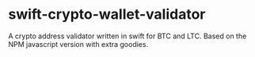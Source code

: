 # swift-crypto-wallet-validator
A crypto address validator written in swift for BTC and LTC. Based on the NPM javascript version with extra goodies.
